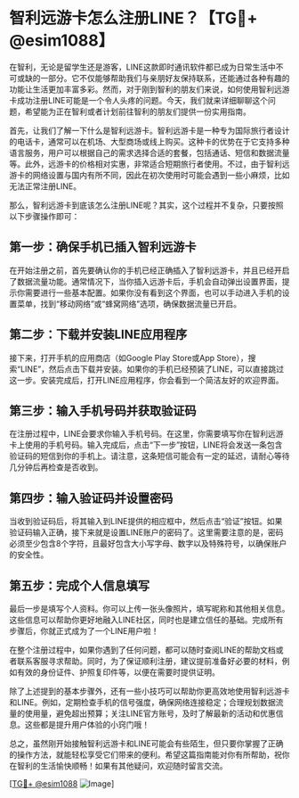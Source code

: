 # 智利远游卡怎么注册LINE？【TG💪+ @esim1088】

在智利，无论是留学生还是游客，LINE这款即时通讯软件都已成为日常生活中不可或缺的一部分。它不仅能够帮助我们与亲朋好友保持联系，还能通过各种有趣的功能让生活更加丰富多彩。然而，对于刚到智利的朋友们来说，如何使用智利远游卡成功注册LINE可能是一个令人头疼的问题。今天，我们就来详细聊聊这个问题，希望能为正在智利或者计划前往智利的朋友们提供一份实用指南。

首先，让我们了解一下什么是智利远游卡。智利远游卡是一种专为国际旅行者设计的电话卡，通常可以在机场、大型商场或线上购买。这种卡的优势在于它支持多种语言服务，用户可以根据自己的需求选择合适的套餐，包括通话、短信和数据流量等。此外，远游卡的价格相对实惠，非常适合短期旅行者使用。不过，由于智利远游卡的网络设置与国内有所不同，因此在初次使用时可能会遇到一些小麻烦，比如无法正常注册LINE。

那么，智利远游卡到底该怎么注册LINE呢？其实，这个过程并不复杂，只要按照以下步骤操作即可：

## 第一步：确保手机已插入智利远游卡

在开始注册之前，首先要确认你的手机已经正确插入了智利远游卡，并且已经开启了数据流量功能。通常情况下，当你插入远游卡后，手机会自动弹出设置界面，提示你需要进行一些基本配置。如果你没有看到这个界面，也可以手动进入手机的设置菜单，找到“移动网络”或“蜂窝网络”选项，确保数据流量已开启。

## 第二步：下载并安装LINE应用程序

接下来，打开手机的应用商店（如Google Play Store或App Store），搜索“LINE”，然后点击下载并安装。如果你的手机已经预装了LINE，可以直接跳过这一步。安装完成后，打开LINE应用程序，你会看到一个简洁友好的欢迎界面。

## 第三步：输入手机号码并获取验证码

在注册过程中，LINE会要求你输入手机号码。在这里，你需要填写你在智利远游卡上使用的手机号码。输入完成后，点击“下一步”按钮，LINE将会发送一条包含验证码的短信到你的手机上。请注意，这条短信可能会有一定的延迟，请耐心等待几分钟后再检查是否收到。

## 第四步：输入验证码并设置密码

当收到验证码后，将其输入到LINE提供的相应框中，然后点击“验证”按钮。如果验证码输入正确，接下来就是设置LINE账户的密码了。这里需要注意的是，密码必须至少包含8个字符，且最好包含大小写字母、数字以及特殊符号，以确保账户的安全性。

## 第五步：完成个人信息填写

最后一步是填写个人资料。你可以上传一张头像照片，填写昵称和其他相关信息。这些信息可以帮助你更好地融入LINE社区，同时也是建立信任的基础。完成所有步骤后，你就正式成为了一个LINE用户啦！

在整个注册过程中，如果你遇到了任何问题，都可以随时查阅LINE的帮助文档或者联系客服寻求帮助。同时，为了保证顺利注册，建议提前准备好必要的材料，例如有效的身份证件、护照复印件等，以便在需要时提供证明。

除了上述提到的基本步骤外，还有一些小技巧可以帮助你更高效地使用智利远游卡和LINE。例如，定期检查手机的信号强度，确保网络连接稳定；合理规划数据流量的使用量，避免超出预算；关注LINE官方账号，及时了解最新的活动和优惠信息。这些都是提升用户体验的小窍门哦！

总之，虽然刚开始接触智利远游卡和LINE可能会有些陌生，但只要你掌握了正确的操作方法，就能轻松享受它们带来的便利。希望这篇指南能对你有所帮助，祝你在智利的生活愉快顺畅！如果有其他疑问，欢迎随时留言交流。

[[TG💪+ @esim1088](https://t.me/s/esim1088) ![Image](https://i.postimg.cc/4NQfJmqS/Snipaste-2025-05-13-00-14-12.png)]
